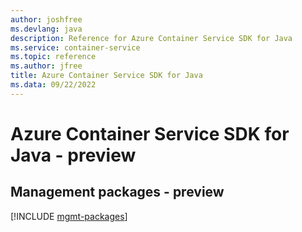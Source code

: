 ```yaml
---
author: joshfree
ms.devlang: java
description: Reference for Azure Container Service SDK for Java
ms.service: container-service
ms.topic: reference
ms.author: jfree
title: Azure Container Service SDK for Java
ms.data: 09/22/2022
---
```

# Azure Container Service SDK for Java - preview

## Management packages - preview
[!INCLUDE [mgmt-packages](container-service-mgmt-index.md)]